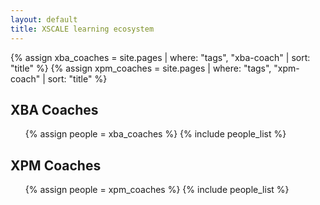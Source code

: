 ```yaml
---
layout: default
title: XSCALE learning ecosystem
--- 
```


{% assign xba_coaches = site.pages | where: "tags", "xba-coach" | sort: "title" %}
{% assign xpm_coaches = site.pages | where: "tags", "xpm-coach" | sort: "title" %}

<h2>XBA Coaches</h2>

<ul>
  {% assign people = xba_coaches %}  
  {% include people_list %}     
</ul>

<h2>XPM Coaches</h2>

<ul>
  {% assign people = xpm_coaches %}  
  {% include people_list %}     
</ul>

